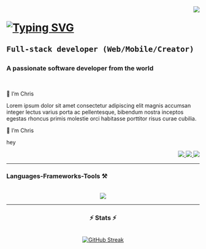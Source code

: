 <img align="right" src="https://visitor-badge.laobi.icu/badge?page_id=christgrant98.christgrant98" />

<h1 align="left">
<a href="https://git.io/typing-svg"><img src="https://readme-typing-svg.herokuapp.com?font=Fira+Code&weight=900&size=27&duration=3500&pause=500&color=8A40FF&center=true&vCenter=true&random=false&width=500&lines=Welcome+to+my+Github!%F0%9F%9A%80;This+is+Christian+Garcerant" alt="Typing SVG" /></a>

<small><strong>`Full-stack developer (Web/Mobile/Creator)`</strong></small>
<h3 align="left">A passionate software developer from the world </h3>

<br/>
 <p>🔭 I’m Chris</p>
 <p>Lorem ipsum dolor sit amet consectetur adipiscing elit magnis accumsan integer lectus varius porta ac pellentesque, bibendum nostra inceptos egestas rhoncus primis molestie orci habitasse porttitor risus curae cubilia.</p>
 <p>🔭 I’m Chris</p>
 <p>hey</p>
 
<div align="right"> 
  <a href="mailto:christian.garcerant@gmail.com">
    <img src="https://img.shields.io/badge/Gmail-333333?style=for-the-badge&logo=gmail&logoColor=red" />
  </a>
  <a href="https://www.linkedin.com/in/christian-garcerant/" target="_blank">
    <img src="https://img.shields.io/badge/LinkedIn-0077B5?style=for-the-badge&logo=linkedin&logoColor=white" target="_blank" />
  </a>
  <a href="https://christgrant98.github.io" target="_blank">
     <img src="https://img.shields.io/badge/Portfolio-FF5722?style=for-the-badge&logo=todoist&logoColor=white" target="_blank" /> <!-- sqlite, safari, google-chrome are other good icon options -->
  </a>
</div>

 <hr/>
 
<h3 align="left">Languages-Frameworks-Tools ⚒️</h3>
<br/>
<div align="center">
    <img src="https://skillicons.dev/icons?i=react,flutter,redux,html,css,typescript,ruby,rails,nodejs,postgresql,firebase,git,github,vscode,postman,figma,androidstudio" /><br>

</div>

<hr/>



<h3 align="center">⚡ Stats ⚡</h3>
<br>
<div align=center>
<a href="https://git.io/streak-stats"><img src="https://streak-stats.demolab.com?user=christgrant98&theme=whatsapp-dark&hide_border=true&border_radius=10&mode=weekly" alt="GitHub Streak" /></a>

</div>



<br/>
